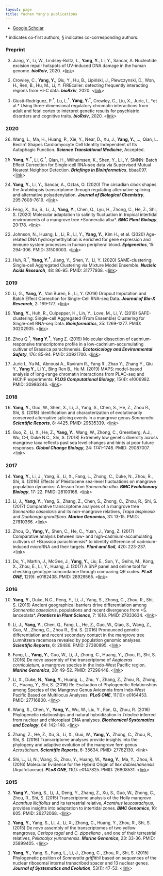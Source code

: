 ```yaml
---
layout: page
title: Yuchen Yang's publications
---
```


<div class="navbar">
  <div class="navbar-inner">
      <ul class="nav">
          <li><a href="https://scholar.google.com/citations?user=0CK0320AAAAJ">Google Scholar</a></li>
      </ul>
  </div>
</div>

&dagger; indicates co-first authors; &sect; indicates co-corresponding authors.

### Preprint

<ol start="3"> <li>Jiang, Y., Li, W., Lindsey-Boltz, L., <b>Yang, Y.</b>, Li, Y., Sancar, A. Nucleotide excision repair hotspots of UV-induced DNA damage in the human genome. <i><b>bioRxiv</i></b>, 2020. <<a href="https://www.biorxiv.org/content/10.1101/2020.04.16.045369v1">link</a>></li></ol>

<ol start="2"> <li>Crowley, C., <b>Yang, Y.</b>, Qiu, Y., Hu, B., Lipiński, J., Plewczynski, D., Won, H., Ren, B., Hu, M., Li, Y. FIREcaller: detecting frequently interacting regions from Hi-C data. <i><b>bioRxiv</i></b>, 2020. <<a href="https://www.biorxiv.org/content/10.1101/619288v1.abstract">link</a>></li></ol>

<ol start="1"> <li>Giusti-Rodríguez, P.<sup>&dagger;</sup>, Lu, L.<sup>&dagger;</sup>, <b>Yang, Y.<sup>&dagger;</sup></b>, Crowley, C., Liu, X., Juric, I., *et al.* Using three-dimensional regulatory chromatin interactions from adult and fetal cortex to interpret genetic results for psychiatric disorders and cognitive traits. <i><b>bioRxiv</i></b>, 2020. <<a href="https://www.biorxiv.org/content/10.1101/406330v1.full">link</a>></li></ol>

### 2020

<ol start="26"> <li>Wang, L., Ma, H., Huang, P., Xie, Y., Near, D., Xu, J., <b>Yang, Y.</b>, ..., Qian, L. Beclin1 Shapes Cardiomyocyte Cell Identity Independent of Its Autophagic Function. <i><b>Science Translational Medicine</i></b>, Accepted.</li></ol>

<ol start="25"> <li><b>Yang, Y.<sup>&dagger;</sup></b>, Li, G.<sup>&dagger;</sup>, Qian, H., Wilhelmsen, K., Shen, Y., Li., Y. SMNN: Batch Effect Correction for Single-cell RNA-seq data via Supervised Mutual Nearest Neighbor Detection. <i><b>Briefings in Bioinformatics</i></b>, bbaa097. <<a href="https://www.biorxiv.org/content/10.1101/672261v2.abstract">link</a>></li></ol>

<ol start="24"> <li><b>Yang, Y.</b>, Li, Y., Sancar, A., Oztas, O. (2020) The circadian clock shapes the Arabidopsis transcriptome through regulating alternative splicing and alternative polyadenylation. <i><b>Journal of Biological Chemistry</i></b>, 295:7608-7619. <<a href="https://www-jbc-org.libproxy.lib.unc.edu/content/295/22/7608">link</a>></li></ol>

<ol start="23"> <li>Feng, X., Xu, S., Li, J., <b>Yang, Y.</b>, Chen, Q., Lyu, H., Zhong, C., He, Z., Shi, S. (2020) Molecular adaptation to salinity fluctuation in tropical intertidal environments of a mangrove tree *Sonneratia alba*. <i><b>BMC Plant Biology</i></b>, 20:178. <<a href="https://bmcplantbiol.biomedcentral.com/articles/10.1186/s12870-020-02395-3">link</a>></li></ol>

<ol start="22"> <li>Johnson, N., Huang, L., Li, R., Li, Y., <b>Yang, Y.</b>, Kim H., et al. (2020) Age-related DNA hydroxymethylation is enriched for gene expression and immune system processes in human peripheral blood. <i><b>Epigenetics</i></b>, 15: 294-306. PMID: 31506003. <<a href="https://www.tandfonline.com/doi/abs/10.1080/15592294.2019.1666651">link</a>></li></ol>

<ol start="21"> <li>Huh, R.<sup>&dagger;</sup>, <b>Yang, Y.<sup>&dagger;</sup></b>, Jiang, Y., Shen, Y., Li, Y. (2020) SAME-clustering: Single-cell Aggregated Clustering via Mixture Model Ensemble. <i><b>Nucleic Acids Research</i></b>, 48: 86-95. PMID: 31777938. <<a href="https://academic.oup.com/nar/article/48/1/86/5644992">link</a>></li></ol>


### 2019

<ol start="20"> <li>Li, G., <b>Yang, Y.</b>, Van Buren, E., Li, Y. (2019) Dropout Imputation and Batch Effect Correction for Single-Cell RNA-seq Data. <i><b>Journal of Bio-X Research</i></b>, 2: 169-177. <<a href="https://journals.lww.com/jbioxresearch/Fulltext/2019/12000/Dropout_imputation_and_batch_effect_correction_for.4.aspx">link</a>></li></ol>

<ol start="19"> <li><b>Yang, Y.</b>, Huh, R., Culpepper, H., Lin, Y., Love, M., Li, Y. (2019) SAFE-clustering: Single-cell Aggregated (From Ensemble) Clustering for Single-cell RNA-seq Data. <i><b>Bioinformatics</i></b>, 35: 1269-1277. PMID: 30202935. <<a href="https://academic.oup.com/bioinformatics/article-abstract/35/8/1269/5092931">link</a>></li></ol>

<ol start="18"> <li>Zhou Q.<sup>&dagger;</sup>, <b>Yang Y.<sup>&dagger;</sup></b>, Yang Z. (2019) Molecular dissection of cadmium-responsive transcriptome profile in a low-cadmium-accumulating cultivar of Brassica parachinensis. <i><b>Ecotoxicology and Environmental Safety</i></b>, 176: 85-94. PMID: 30921700. <<a href="https://www.sciencedirect.com/science/article/abs/pii/S0147651319303495">link</a>></li></ol>

<ol start="17"> <li>Juric I., Yu M., Abnousi A., Raviram R., Fang R., Zhao Y., Zhang Y., Qiu Y., <b>Yang Y.</b>, Li Y., Bing Ren B., Hu M. (2019) MAPS: model-based analysis of long-range chromatin interactions from PLAC-seq and HiChIP experiments. <i><b>PLOS Computational Biology</i></b>, 15(4): e1006982. PMID: 30986246. <<a href="https://journals.plos.org/ploscompbiol/article?id=10.1371/journal.pcbi.1006982">link</a>></li></ol>

### 2018

<ol start="16"> <li><b>Yang, Y.</b>, Guo, W., Shen, X., Li, J., Yang, S., Chen, S., He, Z., Zhou R., Shi, S. (2018) Identification and characterization of evolutionarily conserved alternative splicing events in a mangrove genus <i>Sonneratia</i>. <i><b>Scientific Reports</i></b>, 8: 4425. PMID: 29535339. <<a href="https://www.nature.com/articles/s41598-018-22406-6">link</a>></li></ol>

<ol start="15"> <li>Guo, Z., Li, X., He, Z., <b>Yang, Y.</b>, Wang, W., Zhong, C., Greenberg, A.J., Wu, C-I, Duke N.C., Shi, S. (2018) Extremely low genetic diversity across mangrove taxa reflects past sea level changes and hints at poor future responses. <i><b>Global Change Biology</i></b>, 24: 1741–1748. PMID: 29087007. <<a href="https://onlinelibrary.wiley.com/doi/abs/10.1111/gcb.13968">link</a>></li></ol>

### 2017

<ol start="14"> <li><b>Yang, Y.</b>, Li, J., Yang, S., Li, X., Fang, L., Zhong, C., Duke, N., Zhou, R., Shi, S. (2016) Effects of Pleistocene sea-level fluctuations on mangrove population dynamics: A lesson from <i>Sonneratia alba</i>. <i><b>BMC Evolutionary Biology</i></b>, 17: 22. PMID: 28100168. <<a href="https://link.springer.com/article/10.1186/s12862-016-0849-z">link</a>></li></ol>

<ol start="13"> <li>Li, J., <b>Yang, Y.</b>, Yang, S., Zhang, Z., Chen, S., Zhong, C., Zhou, R., Shi, S. (2017) Comparative transcriptome analyses of a mangrove tree <i>Sonneratia caseolaris</i> and its non-mangrove relatives, <i>Trapa bispinosa</i> and <i>Duabanga grandiflora</i>. <i><b>Marine Genomics</i></b>, 31: 13-15. PMID: 27810366. <<a href="https://www.sciencedirect.com/science/article/abs/pii/S1874778716301349">link</a>></li></ol>

<ol start="12"> <li>Zhou, Q., <b>Yang, Y.</b>, Shen, C., He, C., Yuan, J., Yang, Z. (2017) Comparative analysis between low- and high-cadmium-accumulating cultivars of *Brassica parachinensis* to identify difference of cadmium-induced microRNA and their targets. <i><b>Plant and Soil</i></b>, 420: 223-237. <<a href="https://link.springer.com/article/10.1007/s11104-017-3380-0">link</a>></li></ol>

<ol start="11"> <li>Du, Y., Martin, J., McGee, J., <b>Yang, Y.</b>, Liu, E., Sun, Y., Geihs, M., Kong, X., Zhou, E., Li, Y., Huang, J. (2017) A SNP panel and online tool for checking genotype concordance through comparing QR codes. <i><b>PLoS ONE</i></b>, 12(9): e0182438. PMID: 28926565. <<a href="https://www.ncbi.nlm.nih.gov/pmc/articles/PMC5604942/">link</a>></li></ol>

### 2016

<ol start="10"> <li><b>Yang, Y.</b>, Duke, N.C., Peng, F., Li, J., Yang, S., Zhong, C., Zhou, R., Shi, S. (2016) Ancient geographical barriers drive differentiation among <i>Sonneratia caseolaris</i>. populations and recent divergence from *S. lanceolata*. <i><b>Frontiers in Plant Science</i></b>, 7: 1618. PMID: 27833634. <<a href="https://www.frontiersin.org/articles/10.3389/fpls.2016.01618/full">link</a>></li></ol>

<ol start="9"> <li>Li, J., <b>Yang, Y.</b>, Chen, Q., Fang, L., He, Z., Guo, W., Qiao, S., Wang, Z., Guo, M., Zhong, C., Zhou R., Shi. S. (2016) Pronounced genetic differentiation and recent secondary contact in the mangrove tree Lumnitzera racemosa revealed by population genomic analyses. <i><b>Scientific Reports</i></b>, 6: 29486. PMID: 27380895. <<a href="(https://www.nature.com/articles/srep29486">link</a>></li></ol>

<ol start="8"> <li>Fang, L., <b>Yang, Y.</b>, Guo, W., Li, J., Zhong, C., Huang, Y., Zhou, R., Shi, S. (2016) De novo assembly of the transcriptome of <i>Aegiceras corniculatum</i>, a mangrove species in the Indo-West Pacific region. <i><b>Marine Genomics</i></b>, 28: 49–52. PMID: 27296448. <<a href="https://www.sciencedirect.com/science/article/abs/pii/S1874778716300526">link</a>></li></ol>

<ol start="7"> <li>Li, X., Duke, N., <b>Yang, Y.</b>, Huang, L., Zhu, Y., Zhang, Z., Zhou, R., Zhong, C., Huang, Y., Shi, S. (2016) Re-Evaluation of Phylogenetic Relationships among Species of the Mangrove Genus Avicennia from Indo-West Pacific Based on Multilocus Analyses. <i><b>PLoS ONE</i></b>, 11(10): e0164453. PMID: 27716800. <<a href="https://www.ncbi.nlm.nih.gov/pmc/articles/PMC5055292/">link</a>></li></ol>

<ol start="6"> <li>Wang, S., Chen, Y., <b>Yang, Y.</b>, Wu, W., Liu, Y., Fan, Q., Zhou, R. (2016) Phylogenetic relationships and natural hybridization in <i>Triadica</i> inferred from nuclear and chloroplast DNA analyses. <i><b>Biochemical Systematics and Ecology</i></b>, 64: 142-148. <<a href="https://www.sciencedirect.com/science/article/pii/S0305197815002938">link</a>></li></ol>

<ol start="5"> <li>Zhang, Z., He, Z., Xu, S., Li, X., Guo, W., <b>Yang, Y.</b>, Zhong, C., Zhou, R., Shi, S. (2016) Transcriptome analyses provide insights into the phylogeny and adaptive evolution of the mangrove fern genus <i>Acrostichum</i>. <i><b>Scientific Reports</i></b>, 6: 35634. PMID: 27782130. <<a href="https://www.nature.com/articles/srep35634">link</a>></li></ol>

<ol start="4"> <li>Shi, L., Li, N., Wang, S., Zhou, Y., Huang, W., <b>Yang, Y.</b>, Ma, Y., Zhou, R. (2016) Molecular Evidence for the Hybrid Origin of <i>Ilex dabieshanensis</i> (Aquifoliaceae). <i><b>PLoS ONE</i></b>, 11(1): e0147825. PMID: 26808531. <<a href="https://journals.plos.org/plosone/article?id=10.1371/journal.pone.0147825">link</a>></li></ol>

### 2015

<ol start="3"> <li><b>Yang Y.</b>, Yang, S., Li, J., Deng, Y., Zhang, Z., Xu, S., Guo, W., Zhong, C., Zhou, R., Shi, S. (2015) Transcriptome analysis of the Holly mangrove <i>Acanthus ilicifolius</i> and its terrestrial relative, <i>Acanthus leucostachyus</i>, provides insights into adaptation to intertidal zones. <i><b>BMC Genomics</b></i>, 16: 605. PMID: 26272068. <<a href="https://bmcgenomics.biomedcentral.com/articles/10.1186/s12864-015-1813-9">link</a>></li></ol>

<ol start="2"> <li><b>Yang, Y.</b>, Yang, S., Li, J., Li, X., Zhong, C., Huang, Y., Zhou, R., Shi, S. (2015) De novo assembly of the transcriptomes of two yellow mangroves, <i>Ceriops tagal</i>  and <i>C. zippeliana</i> , and one of their terrestrial relatives, <i>Pellacalyx yunnanensis</i>. <i><b>Marine Genomics</i></b>, 23: 33-36. PMID: 25899405. <<a href="https://www.sciencedirect.com/science/article/abs/pii/S1874778715000586">link</a>></li></ol>

<ol start="1"> <li><b>Yang, Y.</b>, Yang, S., Fang, L., Li, J., Zhong, C., Zhou, R., Shi, S. (2015) Phylogenetic position of <i>Sonneratia  griffithii</i>  based on sequences of the nuclear ribosomal internal transcribed spacer and 13 nuclear genes. <i><b>Journal of Systematics and Evolution</b></i>, 53(1): 47-52. <<a href="https://onlinelibrary.wiley.com/doi/abs/10.1111/jse.12102">link</a>></li></ol>

